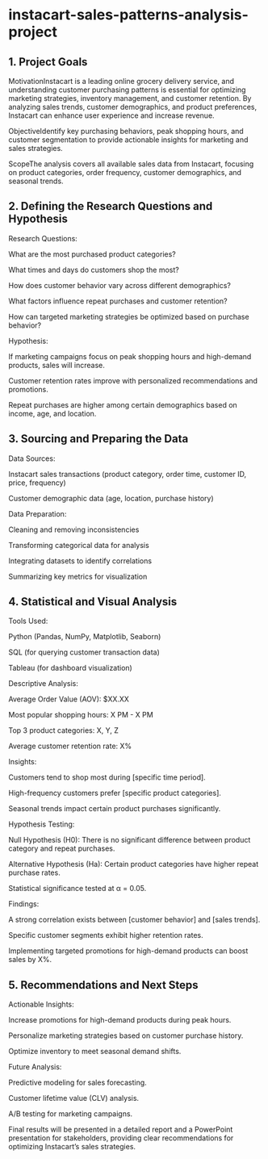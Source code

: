 # instacart-sales-patterns-analysis-project

## 1. Project Goals

MotivationInstacart is a leading online grocery delivery service, and understanding customer purchasing patterns is essential for optimizing marketing strategies, inventory management, and customer retention. By analyzing sales trends, customer demographics, and product preferences, Instacart can enhance user experience and increase revenue.

ObjectiveIdentify key purchasing behaviors, peak shopping hours, and customer segmentation to provide actionable insights for marketing and sales strategies.

ScopeThe analysis covers all available sales data from Instacart, focusing on product categories, order frequency, customer demographics, and seasonal trends.

## 2. Defining the Research Questions and Hypothesis

Research Questions:

What are the most purchased product categories?

What times and days do customers shop the most?

How does customer behavior vary across different demographics?

What factors influence repeat purchases and customer retention?

How can targeted marketing strategies be optimized based on purchase behavior?

Hypothesis:

If marketing campaigns focus on peak shopping hours and high-demand products, sales will increase.

Customer retention rates improve with personalized recommendations and promotions.

Repeat purchases are higher among certain demographics based on income, age, and location.

## 3. Sourcing and Preparing the Data

Data Sources:

Instacart sales transactions (product category, order time, customer ID, price, frequency)

Customer demographic data (age, location, purchase history)

Data Preparation:

Cleaning and removing inconsistencies

Transforming categorical data for analysis

Integrating datasets to identify correlations

Summarizing key metrics for visualization

## 4. Statistical and Visual Analysis

Tools Used:

Python (Pandas, NumPy, Matplotlib, Seaborn)

SQL (for querying customer transaction data)

Tableau (for dashboard visualization)

Descriptive Analysis:

Average Order Value (AOV): $XX.XX

Most popular shopping hours: X PM - X PM

Top 3 product categories: X, Y, Z

Average customer retention rate: X%

Insights:

Customers tend to shop most during [specific time period].

High-frequency customers prefer [specific product categories].

Seasonal trends impact certain product purchases significantly.

Hypothesis Testing:

Null Hypothesis (H0): There is no significant difference between product category and repeat purchases.

Alternative Hypothesis (Ha): Certain product categories have higher repeat purchase rates.

Statistical significance tested at α = 0.05.

Findings:

A strong correlation exists between [customer behavior] and [sales trends].

Specific customer segments exhibit higher retention rates.

Implementing targeted promotions for high-demand products can boost sales by X%.

## 5. Recommendations and Next Steps

Actionable Insights:

Increase promotions for high-demand products during peak hours.

Personalize marketing strategies based on customer purchase history.

Optimize inventory to meet seasonal demand shifts.

Future Analysis:

Predictive modeling for sales forecasting.

Customer lifetime value (CLV) analysis.

A/B testing for marketing campaigns.

Final results will be presented in a detailed report and a PowerPoint presentation for stakeholders, providing clear recommendations for optimizing Instacart’s sales strategies.
